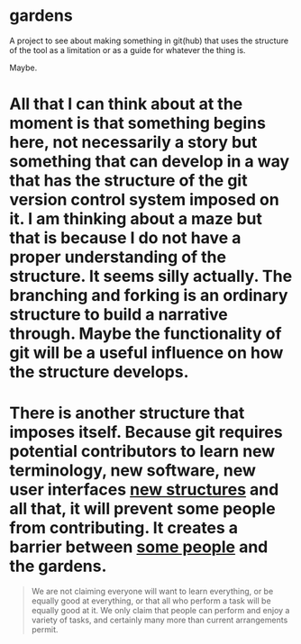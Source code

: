 # gardens

A project to see about making something in git(hub) that uses the structure of the tool as a limitation or as a guide for whatever the thing is. 

Maybe.

# All that I can think about at the moment is that something begins here, not necessarily a story but something that can develop in a way that has the structure of the git version control system imposed on it. I am thinking about a maze but that is because I do not have a proper understanding of the structure. It seems silly actually. The branching and forking is an ordinary structure to build a narrative through. Maybe the functionality of git will be a useful influence on how the structure develops.

# There is another structure that imposes itself. Because git requires potential contributors to learn new terminology, new software, new user interfaces [new structures](New-Structures.md) and all that, it will prevent some people from contributing. It creates a barrier between [some people](Some-People.md) and the gardens.

> We are not claiming everyone will want to learn everything, or be equally good at everything, or that all who perform a task will be equally good at it. We only claim that people can perform and enjoy a variety of tasks, and certainly many more than current arrangements permit.
